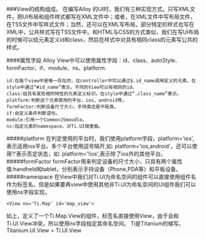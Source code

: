 ###View的结构组成。
在编写Alloy 的UI时，我们有三种实现方式。只写XML文件，把UI布局和组件样式都写在XML文件中；或者，在XML文件中写布局文件，在TSS文件中写样式文件；当然，还可以在XML写布局，部分特定的样式也写在XML中，公共样式写在TSS文件中。和HTML与CSS的方式类似，我们在写UI布局的时候可以给元素定义id和class，然后在样式中对具有相同class的元素写公共的样式。

####属性字段
Alloy View中可以使用属性字段：id、class、autoStyle、formFactor、if、module、ns、platform.

```
id:在每个view中是唯一存在的，在controller中可以通过$.id_name调用定义的元素。在style中通过“#id_name”表示。不同的View可以有相同的id。
class:给具有某些相同特性的元素定义标识。在style中通过“.class_name”表示。
platform:判断这个元素使用的平台，ios、android等。
formFactor:判断设备尺寸大小，手持类还是平板类。
if:自定义条件判断语句。
module:引用一个CommonJSmoudle。
ns:指定元素的namespace，对Ti.UI做重载。
```

#####platform
在判定使用的平台时，我们使用platform字段，platform='ios',表示适用ios平台。多个平台使用逗号隔开,如: platform='ios,android'。还可以使用‘!’表示否定状态，如: platform='!ios',表示除了ios外的其他平台。
#####formFactor
formFactor用来判定设备的尺寸大小，只具有两个属性值:handheld和tablet，分别表示手持设备（Phone,PDA等）和平板设备。
#####namespace
在View中我们对Ti.UI为命名空间的组件可以直接使用组件名作为标签名，但是如果要再view中使用其他非Ti.UI为命名空间的UI组件我们可以使用ns字段实现。
```
<View ns='Ti.Map' id='map_view'>
```
如上，定义了一个Ti.Map.View的组件，标签名直接使用View，由于会和Ti.UI.View冲突，所以使用ns字段指定其命名空间。
Ti是Titanium的缩写。Titanium.UI.View = Ti.UI.View
